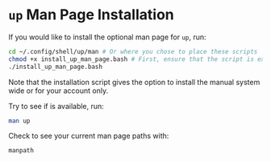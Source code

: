 # `up` Man Page Installation

If you would like to install the optional man page for `up`, run:

```sh
cd ~/.config/shell/up/man # Or where you chose to place these scripts
chmod +x install_up_man_page.bash # First, ensure that the script is executable!
./install_up_man_page.bash
```

Note that the installation script gives the option to install the manual system wide or for your account only.

Try to see if is available, run:

```sh
man up
```

Check to see your current man page paths with:

```sh
manpath
```

